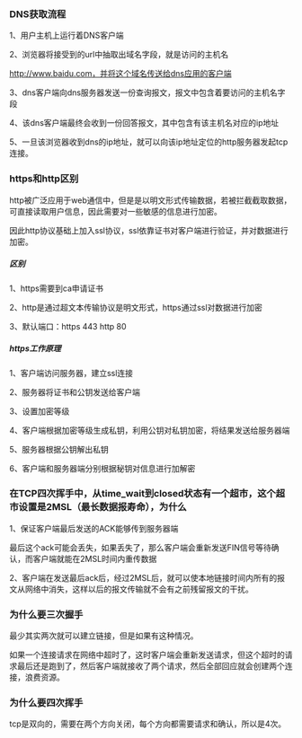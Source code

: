 ### DNS获取流程

1、用户主机上运行着DNS客户端

2、浏览器将接受到的url中抽取出域名字段，就是访问的主机名

http://www.baidu.com，并将这个域名传送给dns应用的客户端

3、dns客户端向dns服务器发送一份查询报文，报文中包含着要访问的主机名字段

4、该dns客户端最终会收到一份回答报文，其中包含有该主机名对应的ip地址

5、一旦该浏览器收到dns的ip地址，就可以向该ip地址定位的http服务器发起tcp连接。



### https和http区别

http被广泛应用于web通信中，但是是以明文形式传输数据，若被拦截截取数据，可直接读取用户信息，因此需要对一些敏感的信息进行加密。

因此http协议基础上加入ssl协议，ssl依靠证书对客户端进行验证，并对数据进行加密。

##### 区别

1、https需要到ca申请证书

2、http是通过超文本传输协议是明文形式，https通过ssl对数据进行加密

3、默认端口：https 443   http 80

##### https工作原理

1、客户端访问服务器，建立ssl连接

2、服务器将证书和公钥发送给客户端

3、设置加密等级

4、客户端根据加密等级生成私钥，利用公钥对私钥加密，将结果发送给服务器端

5、服务器根据公钥解出私钥

6、客户端和服务器端分别根据秘钥对信息进行加解密



### 在TCP四次挥手中，从time_wait到closed状态有一个超市，这个超市设置是2MSL（最长数据报寿命），为什么

1、保证客户端最后发送的ACK能够传到服务器端

最后这个ack可能会丢失，如果丢失了，那么客户端会重新发送FIN信号等待确认，而客户端就能在2MSL时间内重传数据

2、客户端在发送最后ack后，经过2MSL后，就可以使本地链接时间内所有的报文从网络中消失，这样以后的报文传输就不会有之前残留报文的干扰。



### 为什么要三次握手

最少其实两次就可以建立链接，但是如果有这种情况。

如果一个连接请求在网络中超时了，这时客户端会重新发送请求，但这个超时的请求最后还是跑到了，然后客户端就接收了两个请求，然后全部回应就会创建两个连接，浪费资源。

### 为什么要四次挥手

tcp是双向的，需要在两个方向关闭，每个方向都需要请求和确认，所以是4次。